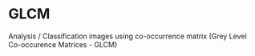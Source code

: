 # GLCM


Analysis / Classification images using co-occurrence matrix (Grey Level Co-occurence Matrices - GLCM)
